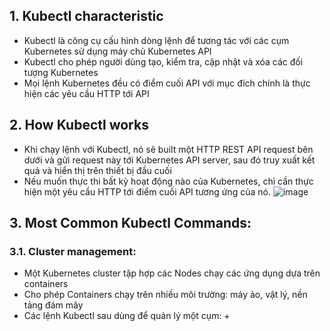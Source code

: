 ## 1. Kubectl characteristic
- Kubectl là công cụ cấu hình dòng lệnh để tương tác với các cụm Kubernetes sử dụng máy chủ Kubernetes API
- Kubectl cho phép người dùng tạo, kiểm tra, cập nhật và xóa các đối tượng Kubernetes
- Mọi lệnh Kubernetes đều có điểm cuối API với mục đích chính là thực hiện các yêu cầu HTTP tới API
## 2. How Kubectl works
- Khi chạy lệnh với Kubectl, nó sẽ built một HTTP REST API request bên dưới và gửi request này tới Kubernetes API server, sau đó truy xuất kết quả và hiển thị trên thiết bị đầu cuối
- Nếu muốn thực thi bất kỳ hoạt động nào của Kubernetes, chỉ cần thực hiện một yêu cầu HTTP tới điểm cuối API tương ứng của nó.
![image](https://user-images.githubusercontent.com/92737759/167388449-b5893847-6d8b-4d76-9a65-3a7fee59eed2.png)
## 3. Most Common Kubectl Commands:
### 3.1. Cluster management: 
- Một Kubernetes cluster tập hợp các Nodes chạy các ứng dụng dựa trên containers
- Cho phép Containers chạy trên nhiều môi trường: máy ảo, vật lý, nền tảng đám mây
- Các lệnh Kubectl sau dùng để quản lý một cụm:
  + 
